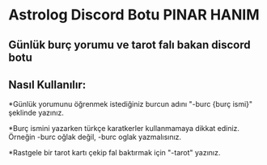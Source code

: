# Astrolog Discord Botu PINAR HANIM

## Günlük burç yorumu ve tarot falı bakan discord botu

## Nasıl Kullanılır:

*Günlük yorumunu öğrenmek istediğiniz burcun adını "-burc {burç ismi}" şeklinde yazınız.

*Burç ismini yazarken türkçe karatkerler kullanmamaya dikkat ediniz. Örneğin -burc oğlak değil, -burc oglak yazmalısınız.

*Rastgele bir tarot kartı çekip fal baktırmak için "-tarot" yazınız. 


